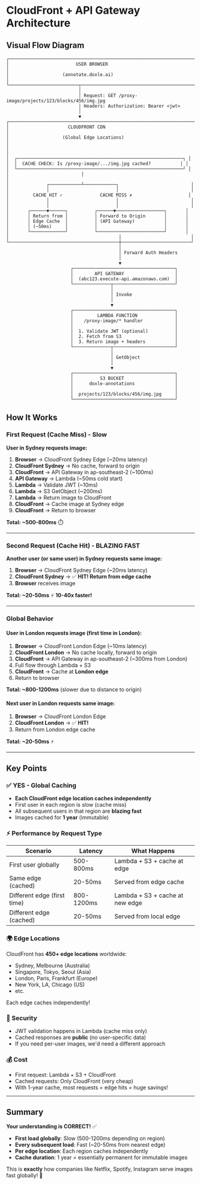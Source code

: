 # CloudFront + API Gateway Architecture

## Visual Flow Diagram

```
┌─────────────────────────────────────────────────────────────────────┐
│                         USER BROWSER                                │
│                    (annotate.doxle.ai)                              │
└──────────────────────────┬──────────────────────────────────────────┘
                           │
                           │ Request: GET /proxy-image/projects/123/blocks/456/img.jpg
                           │ Headers: Authorization: Bearer <jwt>
                           │
                           ▼
┌─────────────────────────────────────────────────────────────────────┐
│                      CLOUDFRONT CDN                                 │
│                    (Global Edge Locations)                          │
│                                                                     │
│  ┌──────────────────────────────────────────────────────────────┐ │
│  │  CACHE CHECK: Is /proxy-image/.../img.jpg cached?           │ │
│  └──────────────────────────────────────────────────────────────┘ │
│                           │                                         │
│              ┌────────────┴────────────┐                           │
│              │                         │                           │
│         CACHE HIT ✓              CACHE MISS ✗                     │
│              │                         │                           │
│              │                         │                           │
│       ┌──────▼──────┐          ┌──────▼──────────────────┐       │
│       │ Return from │          │ Forward to Origin       │       │
│       │ Edge Cache  │          │ (API Gateway)           │       │
│       │ (~50ms)     │          │                         │       │
│       └─────────────┘          └─────────────────────────┘       │
│                                         │                          │
└─────────────────────────────────────────┼──────────────────────────┘
                                          │
                                          │ Forward Auth Headers
                                          │
                                          ▼
                        ┌──────────────────────────────────────┐
                        │        API GATEWAY                   │
                        │  (abc123.execute-api.amazonaws.com)  │
                        └──────────────┬───────────────────────┘
                                       │
                                       │ Invoke
                                       │
                                       ▼
                        ┌──────────────────────────────────────┐
                        │         LAMBDA FUNCTION              │
                        │    /proxy-image/* handler            │
                        │                                      │
                        │  1. Validate JWT (optional)          │
                        │  2. Fetch from S3                    │
                        │  3. Return image + headers           │
                        └──────────────┬───────────────────────┘
                                       │
                                       │ GetObject
                                       │
                                       ▼
                        ┌──────────────────────────────────────┐
                        │          S3 BUCKET                   │
                        │      doxle-annotations               │
                        │                                      │
                        │  projects/123/blocks/456/img.jpg     │
                        └──────────────────────────────────────┘
```

## How It Works

### First Request (Cache Miss) - Slow
**User in Sydney requests image:**

1. **Browser** → CloudFront Sydney Edge (~20ms latency)
2. **CloudFront Sydney** → No cache, forward to origin
3. **CloudFront** → API Gateway in ap-southeast-2 (~100ms)
4. **API Gateway** → Lambda (~50ms cold start)
5. **Lambda** → Validate JWT (~10ms)
6. **Lambda** → S3 GetObject (~200ms)
7. **Lambda** → Return image to CloudFront
8. **CloudFront** → Cache image at Sydney edge
9. **CloudFront** → Return to browser

**Total: ~500-800ms** ⏱️

---

### Second Request (Cache Hit) - BLAZING FAST
**Another user (or same user) in Sydney requests same image:**

1. **Browser** → CloudFront Sydney Edge (~20ms latency)
2. **CloudFront Sydney** → ✅ **HIT! Return from edge cache**
3. **Browser** receives image

**Total: ~20-50ms** ⚡ **10-40x faster!**

---

### Global Behavior

#### User in London requests image (first time in London):
1. **Browser** → CloudFront London Edge (~10ms latency)
2. **CloudFront London** → No cache locally, forward to origin
3. **CloudFront** → API Gateway in ap-southeast-2 (~300ms from London)
4. Full flow through Lambda + S3
5. **CloudFront** → Cache at **London edge**
6. Return to browser

**Total: ~800-1200ms** (slower due to distance to origin)

#### Next user in London requests same image:
1. **Browser** → CloudFront London Edge
2. **CloudFront London** → ✅ **HIT!**
3. Return from London edge cache

**Total: ~20-50ms** ⚡

---

## Key Points

### ✅ YES - Global Caching
- **Each CloudFront edge location caches independently**
- First user in each region is slow (cache miss)
- All subsequent users in that region are **blazing fast**
- Images cached for **1 year** (immutable)

### ⚡ Performance by Request Type

| Scenario | Latency | What Happens |
|----------|---------|--------------|
| First user globally | 500-800ms | Lambda + S3 + cache at edge |
| Same edge (cached) | 20-50ms | Served from edge cache |
| Different edge (first time) | 800-1200ms | Lambda + S3 + cache at new edge |
| Different edge (cached) | 20-50ms | Served from local edge |

### 🌍 Edge Locations
CloudFront has **450+ edge locations** worldwide:
- Sydney, Melbourne (Australia)
- Singapore, Tokyo, Seoul (Asia)
- London, Paris, Frankfurt (Europe)
- New York, LA, Chicago (US)
- etc.

Each edge caches independently!

### 🔐 Security
- JWT validation happens in Lambda (cache miss only)
- Cached responses are **public** (no user-specific data)
- If you need per-user images, we'd need a different approach

### 💰 Cost
- First request: Lambda + S3 + CloudFront
- Cached requests: Only CloudFront (very cheap)
- With 1-year cache, most requests = edge hits = huge savings!

---

## Summary

**Your understanding is CORRECT!** ✅

- **First load globally**: Slow (500-1200ms depending on region)
- **Every subsequent load**: Fast (~20-50ms from nearest edge)
- **Per edge location**: Each region caches independently
- **Cache duration**: 1 year = essentially permanent for immutable images

This is **exactly** how companies like Netflix, Spotify, Instagram serve images fast globally! 🚀

